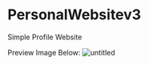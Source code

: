 # PersonalWebsitev3 
Simple Profile Website 

Preview Image Below:
![untitled](https://user-images.githubusercontent.com/12276056/44757814-fdb96180-aafe-11e8-9a95-4369ff70b797.png)

